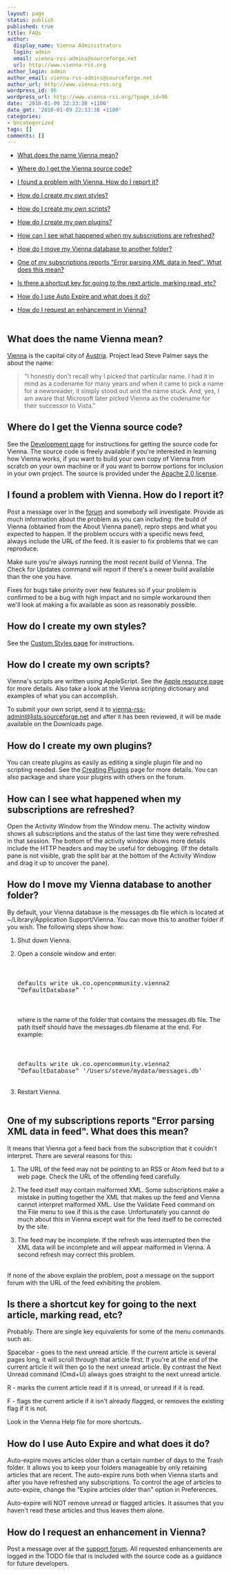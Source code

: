 ```yaml
---
layout: page
status: publish
published: true
title: FAQs
author:
  display_name: Vienna Administrators
  login: admin
  email: vienna-rss-admins@sourceforge.net
  url: http://www.vienna-rss.org
author_login: admin
author_email: vienna-rss-admins@sourceforge.net
author_url: http://www.vienna-rss.org
wordpress_id: 96
wordpress_url: http://www.vienna-rss.org/?page_id=96
date: '2010-01-09 22:33:38 +1100'
date_gmt: '2010-01-09 22:33:38 +1100'
categories:
- Uncategorized
tags: []
comments: []
---
```

<ul>
<li>
		<a href="#What_does_Vienna_stand_for">What does the name Vienna mean?</a><br />
	</li></p>
<li>
		<a href="#Where_do_I_get_the_Vienna_source_code">Where do I get the Vienna source code?</a><br />
	</li></p>
<li>
		<a href="#I_found_a_problem_with_Vienna._How_do_I_report_it">I found a problem with Vienna. How do I report it?</a><br />
	</li></p>
<li>
		<a href="#How_do_I_create_my_own_styles">How do I create my own styles?</a><br />
	</li></p>
<li>
		<a href="#How_do_I_create_my_own_scripts">How do I create my own scripts?</a><br />
	</li></p>
<li>
		<a href="#How_do_I_create_my_own_plugins">How do I create my own plugins?</a><br />
	</li></p>
<li>
		<a href="#How_can_I_see_what_happened_when_my_subscriptions_are_refreshed">How can I see what happened when my subscriptions are refreshed?</a><br />
	</li></p>
<li>
		<a href="#How_do_I_move_my_Vienna_database_to_another_folder">How do I move my Vienna database to another folder?</a><br />
	</li></p>
<li>
		<a href="#One_of_my_subscriptions_reports_Error_parsing_XML_data_in_feed._What_does_this_mean">One of my subscriptions reports "Error parsing XML data in feed". What does this mean?</a><br />
	</li></p>
<li>
		<a href="#Is_there_a_shortcut_key_for_going_to_the_next_article_marking_read_etc_">Is there a shortcut key for going to the next article, marking read, etc?</a><br />
	</li></p>
<li>
		<a href="#How_do_I_use_Auto_Expire_and_what_does_it_do">How do I use Auto Expire and what does it do?</a><br />
	</li></p>
<li>
		<a href="#How_do_I_request_an_enhancement_in_Vienna">How do I request an enhancement in Vienna?</a><br />
	</li><br />
</ul></p>
<h2>
	<a name="What_does_Vienna_stand_for" id="What_does_Vienna_stand_for">What does the name Vienna mean?</a><br />
</h2></p>
<p>
	<a href="http://en.wikipedia.org/wiki/Vienna">Vienna</a> is the capital city of <a href="http://en.wikipedia.org/wiki/Austria">Austria</a>. Project lead Steve Palmer says the about the name:</p></p>
<blockquote><p>"I honestly don't recall why I picked that particular name. I had it in mind as a codename for many years and when it came to pick a name for a newsreader, it simply stood out and the name stuck. And, yes, I am aware that Microsoft later picked Vienna as the codename for their successor to Vista."</blockquote></p>
<h2>
	<a name="Where_do_I_get_the_Vienna_source_code" id="Where_do_I_get_the_Vienna_source_code">Where do I get the Vienna source code?</a><br />
</h2></p>
<p>
	See the <a href="http://www.vienna-rss.org/?page_id=16">Development page</a> for instructions for getting the source code for Vienna. The source code is freely available if you're interested in learning how Vienna works, if you want to build your own copy of Vienna from scratch on your own machine or if you want to borrow portions for inclusion in your own project. The source is provided under the <a href="http://www.apache.org/licenses/LICENSE-2.0.html">Apache 2.0 license</a>.<br />
</p></p>
<h2>
	<a name="I_found_a_problem_with_Vienna._How_do_I_report_it" id="I_found_a_problem_with_Vienna._How_do_I_report_it">I found a problem with Vienna. How do I report it?</a><br />
</h2></p>
<p>
	Post a message over in the <a href="http://www.vienna-rss.org/?page_id=89">forum</a> and somebody will investigate. Provide as much information about the problem as you can including: the build of Vienna (obtained from the About Vienna panel), repro steps and what you expected to happen. If the problem occurs with a specific news feed, always include the URL of the feed. It is easier to fix problems that we can reproduce.<br />
</p></p>
<p>
	Make sure you're always running the most recent build of Vienna. The Check for Updates command will report if there's a newer build available than the one you have.<br />
</p></p>
<p>
	Fixes for bugs take priority over new features so if your problem is confirmed to be a bug with high impact and no simple workaround then we'll look at making a fix available as soon as reasonably possible.<br />
</p></p>
<h2>
	<a name="How_do_I_create_my_own_styles" id="How_do_I_create_my_own_styles">How do I create my own styles?</a><br />
</h2></p>
<p>
	See the <a href="http://www.vienna-rss.org/?page_id=65">Custom Styles page</a> for instructions.<br />
</p></p>
<h2>
	<a name="How_do_I_create_my_own_scripts" id="How_do_I_create_my_own_scripts">How do I create my own scripts?</a><br />
</h2></p>
<p>
	Vienna's scripts are written using AppleScript. See the <a href="http://www.apple.com/macosx/features/applescript/resources.html">Apple resource page</a> for more details. Also take a look at the Vienna scripting dictionary and examples of what you can accomplish.<br />
</p></p>
<p>
	To submit your own script, send it to <a href="mailto:vienna-rss-admin@lists.sourceforge.net">vienna-rss-admin@lists.sourceforge.net</a> and after it has been reviewed, it will be made available on the Downloads page.<br />
</p></p>
<h2>
	<a name="How_do_I_create_my_own_plugins" id="How_do_I_create_my_own_plugins">How do I create my own plugins?</a><br />
</h2></p>
<p>
	You can create plugins as easily as editing a single plugin file and no scripting needed. See the <a href="http://www.vienna-rss.org/?page_id=120">Creating Plugins</a> page for more details. You can also package and share your plugins with others on the forum.<br />
</p></p>
<h2>
	<a name="How_can_I_see_what_happened_when_my_subscriptions_are_refreshed" id="How_can_I_see_what_happened_when_my_subscriptions_are_refreshed">How can I see what happened when my subscriptions are refreshed?</a><br />
</h2></p>
<p>
	Open the Activity Window from the Window menu. The activity window shows all subscriptions and the status of the last time they were refreshed in that session. The bottom of the activity window shows more details include the HTTP headers and may be useful for debugging. (If the details pane is not visible, grab the split bar at the bottom of the Activity Window and drag it up to uncover the pane).<br />
</p></p>
<h2>
	<a name="How_do_I_move_my_Vienna_database_to_another_folder" id="How_do_I_move_my_Vienna_database_to_another_folder">How do I move my Vienna database to another folder?</a><br />
</h2></p>
<p>
	By default, your Vienna database is the messages.db file which is located at ~/Library/Application Support/Vienna. You can move this to another folder if you wish. The following steps show how:<br />
</p></p>
<ol>
<li>Shut down Vienna.<br />
	</li></p>
<li>Open a console window and enter:<br><br />
		<br><br />
		<font face="Courier New">defaults write uk.co.opencommunity.vienna2 "DefaultDatabase" '
<path to new messages.db>'</font><br><br />
		<br><br />
		where
<path to new messages.db> is the name of the folder that contains the messages.db file. The path itself should have the messages.db filename at the end. For example:<br><br />
		<br><br />
		<font face="Courier New">defaults write uk.co.opencommunity.vienna2 "DefaultDatabase" '/Users/steve/mydata/messages.db'</font><br><br />
	</li></p>
<li>Restart Vienna.<br />
	</li><br />
</ol></p>
<h2>
	<a name="One_of_my_subscriptions_reports_Error_parsing_XML_data_in_feed._What_does_this_mean" id="One_of_my_subscriptions_reports_Error_parsing_XML_data_in_feed._What_does_this_mean">One of my subscriptions reports "Error parsing XML data in feed". What does this mean?</a><br />
</h2></p>
<p>
	It means that Vienna got a feed back from the subscription that it couldn't interpret. There are several reasons for this:<br />
</p></p>
<ol>
<li>The URL of the feed may not be pointing to an RSS or Atom feed but to a web page. Check the URL of the offending feed carefully.<br />
	</li></p>
<li>The feed itself may contain malformed XML. Some subscriptions make a mistake in putting together the XML that makes up the feed and Vienna cannot interpret malformed XML. Use the Validate Feed command on the File menu to see if this is the case. Unfortunately you cannot do much about this in Vienna except wait for the feed itself to be corrected by the site.<br />
	</li></p>
<li>The feed may be incomplete. If the refresh was interrupted then the XML data will be incomplete and will appear malformed in Vienna. A second refresh may correct this problem.<br />
	</li><br />
</ol></p>
<p>
	If none of the above explain the problem, post a message on the support forum with the URL of the feed exhibiting the problem.<br />
</p></p>
<h2>
	<a name="Is_there_a_shortcut_key_for_going_to_the_next_article_marking_read_etc_" id="Is_there_a_shortcut_key_for_going_to_the_next_article_marking_read_etc_">Is there a shortcut key for going to the next article, marking read, etc?</a><br />
</h2></p>
<p>
	Probably. There are single key equivalents for some of the menu commands such as:<br />
</p></p>
<p>
	Spacebar - goes to the next unread article. If the current article is several pages long, it will scroll through that article first. If you're at the end of the current article it will then go to the next unread article. By contrast the Next Unread command (Cmd+U) always goes straight to the next unread article.<br />
</p></p>
<p>
	R - marks the current article read if it is unread, or unread if it is read.<br />
</p></p>
<p>
	F - flags the current article if it isn't already flagged, or removes the existing flag if it is not.<br />
</p></p>
<p>
	Look in the Vienna Help file for more shortcuts.<br />
</p></p>
<h2>
	<a name="How_do_I_use_Auto_Expire_and_what_does_it_do" id="How_do_I_use_Auto_Expire_and_what_does_it_do">How do I use Auto Expire and what does it do?</a><br />
</h2></p>
<p>
	Auto-expire moves articles older than a certain number of days to the Trash folder. It allows you to keep your folders manageable by only retaining articles that are recent. The auto-expire runs both when Vienna starts and after you have refreshed any subscriptions. To control the age of articles to auto-expire, change the "Expire articles older than" option in Preferences.<br />
</p></p>
<p>
	Auto-expire will NOT remove unread or flagged articles. It assumes that you haven't read these articles and thus leaves them alone.<br />
</p></p>
<h2>
	<a name="How_do_I_request_an_enhancement_in_Vienna" id="How_do_I_request_an_enhancement_in_Vienna">How do I request an enhancement in Vienna?</a><br />
</h2></p>
<p>
	Post a message over at the <a href="http://forums.cocoaforge.com/viewforum.php?f=18">support forum</a>. All requested enhancements are logged in the TODO file that is included with the source code as a guidance for future developers.<br />
</p></p>
